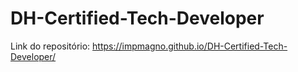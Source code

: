 # DH-Certified-Tech-Developer

Link do repositório: https://impmagno.github.io/DH-Certified-Tech-Developer/